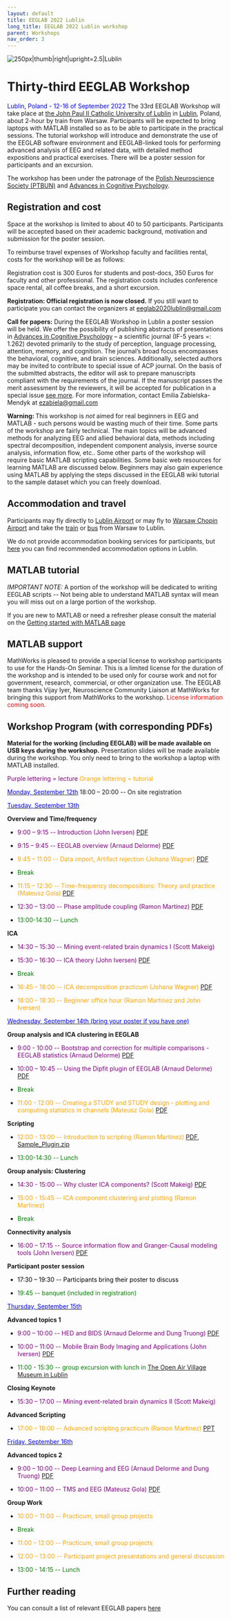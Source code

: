 ```yaml
---
layout: default
title: EEGLAB 2022 Lublin
long_title: EEGLAB 2022 Lublin workshop
parent: Workshops
nav_order: 3
---
```


![250px\|thumb\|right\|upright=2.5\|Lublin](/assets/images/Lublin.jpg)

Thirty-third EEGLAB Workshop
============================

<span style="color: blue">Lublin, Poland - 12-16 of September 2022
</span>
The 33rd EEGLAB Workshop will take place at [the John Paul II Catholic
University of Lublin](https://www.kul.pl/kul,21.html) in
[Lublin](https://en.wikipedia.org/wiki/Lublin), Poland, about 2-hour by
train from Warsaw. Participants will be expected to bring laptops with
MATLAB installed so as to be able to participate in the practical
sessions. The tutorial workshop will introduce and demonstrate the use
of the EEGLAB software environment and EEGLAB-linked tools for
performing advanced analysis of EEG and related data, with detailed
method expositions and practical exercises. There will be a poster
session for participants and an excursion.

The workshop has been under the patronage of the [Polish Neuroscience
Society (PTBUN)](http://www.ptbun.org.pl/?lang=en&a=) and [Advances in
Cognitive Psychology](http://www.ac-psych.org/en/home).

Registration and cost
---------------------
Space at the workshop is limited to about 40 to 50 participants. Participants
will be accepted based on their academic background, motivation and
submission for the poster session.

To reimburse travel expenses of Workshop faculty and facilities rental,
costs for the workshop will be as follows:

Registration cost is 300 Euros for students and post-docs, 350 Euros for
faculty and other professional. The registration costs includes
conference space rental, all coffee breaks, and a short excursion.

<b>Registration: Official registration is now closed.</b> If you still want to participate you can contact the organizers at eeglab2020lublin@gmail.com

<b>Call for papers:</b> During the EEGLAB Workshop in Lublin a poster
session will be held. We offer the possibility of publishing abstracts
of presentations in [Advances in Cognitive
Psychology](http://www.ac-psych.org/en/home) – a scientific journal (IF-5 years =: 1.262) 
devoted primarily to the study of perception, language
processing, attention, memory, and cognition. The journal’s broad focus
encompasses the behavioral, cognitive, and brain sciences. Additionally,
selected authors may be invited to contribute to special issue of ACP
journal. On the basis of the submitted abstracts, the editor will ask to
prepare manuscripts compliant with the requirements of the journal. If
the manuscript passes the merit assessment by the reviewers, it will be
accepted for publication in a special issue [see
more](https://www.ac-psych.org/en/special). For more
information, contact Emilia Zabielska-Mendyk at ezabiela@gmail.com


<b>Warning: </b> This workshop is <em>not</em> aimed for real beginners
in EEG and MATLAB - such persons would be wasting much of their time.
Some parts of the workshop are fairly technical. The main topics will be
advanced methods for analyzing EEG and allied behavioral data, methods
including spectral decomposition, independent component analysis,
inverse source analysis, information flow, etc.. Some other parts of the
workshop will require basic MATLAB scripting capabilities. Some basic
web resources for learning MATLAB are discussed below. Beginners may
also gain experience using MATLAB by applying the steps discussed in the
EEGLAB wiki tutorial to the sample dataset which you can freely
download.

Accommodation and travel
------------------------

Participants may fly directly to [Lublin
Airport](https://www.airport.lublin.pl/en/) or may fly to [Warsaw Chopin
Airport](https://www.lotnisko-chopina.pl/en/index.html) and take the [train](https://www.pkp.pl/en/)
or [bus](https://global.flixbus.com/) from
Warsaw to Lublin.

We do not provide accommodation booking services for participants, but [here](https://eeglab2022lublin.com/?page_id=18) you can find recommended accommodation options in Lublin.

MATLAB tutorial
----------------

*IMPORTANT NOTE:* A portion of the workshop will be dedicated to writing EEGLAB scripts -- Not being able
to understand MATLAB syntax will mean you will miss out on a large
portion of the workshop.

If you are new to MATLAB or need a refresher please consult the material on the [Getting started with MATLAB page](/tutorials/misc/tutorial_matlab.html)

MATLAB support
--------------

MathWorks is pleased to provide a special license to workshop
participants to use for the Hands-On Seminar. This is a limited license
for the duration of the workshop and is intended to be used only for
course work and not for government, research, commercial, or other
organization use. The EEGLAB team thanks Vijay Iyer, Neuroscience
Community Liaison at MathWorks for bringing this support from MathWorks
to the workshop.
 <span style="color: red">License information coming soon.</span>

Workshop Program (with corresponding PDFs)
------------------------------------------

<b>Material for the working (including EEGLAB) will be made available on
USB keys during the workshop.</b> Presentation slides will be made
available during the workshop. You only need to bring to the workshop a
laptop with MATLAB installed.

<span style="color: purple">Purple lettering = lecture</span>
<span style="color: orange">Orange lettering = tutorial</span>

<u><span style="color: blue">Monday, September 12th</span></u>
18:00 – 20:00 -- On site registration

<u><span style="color: blue">Tuesday, September 13th</span></u>

**Overview and Time/frequency**

- <span style="color: purple">9:00 – 9:15 -- Introduction (John Iversen)</span> [PDF](/assets/pdfs/EEGLAB2022_Lublin_Iversen_Intro_handout.pdf)

- <span style="color: purple">9:15 – 9:45 -- EEGLAB overview (Arnaud Delorme)</span> [PDF](https://github.com/sccn/sccn.github.io/files/9553418/EEGLAB_overview2022.pdf)

- <span style="color: orange">9:45 – 11:00 -- Data import, Artifact rejection (Johana Wagner) </span>[PDF](https://github.com/sccn/sccn.github.io/files/9566896/EEGLAB2022_JW_preprocessing.pdf)


- <span style="color: green"> Break </span>

- <span style="color: orange">11:15 – 12:30 -- Time-frequency decompositions: Theory and practice (Mateusz Gola)</span> [PDF](https://github.com/sccn/sccn.github.io/files/9558422/EEGLAB2022_Lublin_MG_TimeFrequencyTheoryPractice.pdf)


- <span style="color: purple">12:30 – 13:00 -- Phase amplitude coupling (Ramon Martinez)</span> [PDF](https://github.com/sccn/sccn.github.io/files/9576515/RMC_PACTools_EEGLAB_WS_Poland_2022_PDF.pdf)


- <span style="color: green">13:00-14:30 -- Lunch</span>

**ICA**

- <span style="color: purple">14:30 – 15:30 -- Mining event-related brain dynamics I (Scott Makeig)</span>

- <span style="color: purple">15:30 – 16:30 -- ICA theory (John Iversen)</span> [PDF](https://github.com/sccn/sccn.github.io/files/9556685/ICA.Theory.2022.Lublin_handout.pdf)


- <span style="color: green"> Break </span>

- <span style="color: orange">16:45 – 18:00 -- ICA decomposition practicum (Johana Wagner)</span> [PDF](https://github.com/sccn/sccn.github.io/files/9566907/EEGLAB2022_JW_ICA_Practicum.pdf)

 
- <span style="color: orange">18:00 – 18:30 -- Beginner office hour (Ramon Martinez and John Iversen)</span>
 
<u><span style="color: blue">Wednesday, September 14th (bring your poster if you have one)</span></u>

**Group analysis and ICA clustering in EEGLAB**

- <span style="color: purple">9:00 - 10:00 -- Bootstrap and correction for multiple comparisons - EEGLAB statistics (Arnaud Delorme)</span> [PDF](https://github.com/sccn/sccn.github.io/files/9563618/EEGLAB_statistics2022.pdf)

- <span style="color: purple">10:00 – 10:45 -- Using the Dipfit plugin of EEGLAB (Arnaud Delorme)</span> [PDF](https://github.com/sccn/sccn.github.io/files/9563637/Delorme2021_dipole_connectivity.pdf)

- <span style="color: green"> Break </span>

- <span style="color: orange">11:00 - 12:00 -- Creating a STUDY and STUDY design - plotting and computing statistics in channels (Mateusz Gola) </span>
 [PDF](https://github.com/sccn/sccn.github.io/files/9558424/EEGLAB2022_AD_STUDY_design_newreduced_MG.pdf)
 
 **Scripting**

- <span style="color: orange">12:00 - 13:00 -- Introduction to scripting (Ramon Martinez)</span> [PDF](https://github.com/sccn/sccn.github.io/files/9576533/EEGLAB2017_scripts_new.pptx), [Sample_Plugin.zip](https://github.com/sccn/sccn.github.io/files/9576535/Sample_Plugin.zip)



- <span style="color: green">13:00-14:30 -- Lunch</span>

**Group analysis: Clustering**

- <span style="color: purple">14:30 - 15:00 -- Why cluster ICA components? (Scott Makeig)</span> [PDF](https://github.com/sccn/sccn.github.io/files/9576508/Makeig_Lublin22_Clustering_forpdf.pdf)


- <span style="color: orange">15:00 - 15:45 -- ICA component clustering and plotting (Ramon Martinez)</span>

- <span style="color: green">Break</span>

**Connectivity analysis**

- <span style="color: purple">16:00 – 17:15 -- Source information flow and Granger-Causal modeling tools (John Iversen)</span> [PDF](https://github.com/sccn/sccn.github.io/files/9564133/EEGLAB2022_Lublin_Connectivity_JRI_handout.pdf)

**Participant poster session**

- <span style="color: black">17:30 – 19:30 -- Participants bring their poster to discuss </span>

- <span style="color: green">19:45 -- banquet (included in registration)</span>

 <u><span style="color: blue">Thursday, September 15th</span></u>
 
 **Advanced topics 1**

- <span style="color: purple">9:00 – 10:00 -- HED and BIDS (Arnaud Delorme and Dung Truong)</span>
[PDF](https://github.com/sccn/sccn.github.io/files/9581488/EEGLAB_BIDS1.pdf)

- <span style="color: purple">10:00 – 11:00 -- Mobile Brain Body Imaging and Applications (John Iversen)</span> [PDF](https://github.com/sccn/sccn.github.io/files/9566067/EEGLAB_Lublin_2022_MoBI_JRI_handout.pdf)

- <span style="color: green">11:00 - 15:30 -- group excursion with lunch in [The Open Air Village Museum in Lublin](https://skansen.lublin.pl/en/)</span>

 **Closing Keynote**

- <span style="color: purple">15:30 – 17:00 -- Mining event-related brain dynamics II (Scott Makeig)</span>

 **Advanced Scripting**

- <span style="color: orange">17:00 – 18:00 -- Advanced scripting practicum (Ramon Martinez)</span> [PPT](https://github.com/sccn/sccn.github.io/files/9576497/EEGLAB2022_Lublin_AdvancedScripting_RMC.pptx)

 
<u><span style="color: blue">Friday, September 16th</span></u>

 **Advanced topics 2**

- <span style="color: purple">9:00 – 10:00 -- Deep Learning and EEG (Arnaud Delorme and Dung Truong)</span>
[PDF](https://github.com/sccn/sccn.github.io/files/9581493/DL_EEG-workshop2022_2.pdf)

- <span style="color: purple">10:00 – 11:00 -- TMS and EEG (Mateusz Gola)</span> [PDF](https://github.com/sccn/sccn.github.io/files/9576564/EEGLab.Workshop.2022.-.EEG.and.TMS.-.Mateusz.Gola.pdf)


 **Group Work**

- <span style="color: orange">10:00 – 11:00 -- Practicum, small group projects</span>

- <span style="color: green"> Break </span>

- <span style="color: orange">11:00 – 12:00 -- Practicum, small group projects</span>

 - <span style="color: orange">12:00 – 13:00 -- Participant project presentations and general discussion</span>

- <span style="color: green">13:00 - 14:15 -- Lunch</span>

Further reading
----------------
You can consult a list of relevant EEGLAB papers [here](/others/EEGLAB_References.html) 

